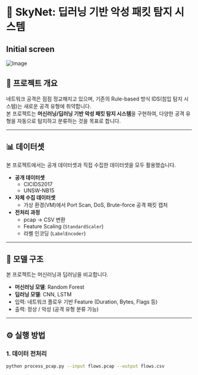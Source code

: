 # 🚀 SkyNet: 딥러닝 기반 악성 패킷 탐지 시스템


## Initial screen
![Image](https://github.com/user-attachments/assets/06ba6351-ddac-46b4-a2aa-818b2a9784a9)

## 📌 프로젝트 개요
네트워크 공격은 점점 정교해지고 있으며, 기존의 Rule-based 방식 IDS(침입 탐지 시스템)는 새로운 공격 유형에 취약합니다.  
본 프로젝트는 **머신러닝/딥러닝 기반 악성 패킷 탐지 시스템**을 구현하여, 다양한 공격 유형을 자동으로 탐지하고 분류하는 것을 목표로 합니다.

---

## 📊 데이터셋
본 프로젝트에서는 공개 데이터셋과 직접 수집한 데이터셋을 모두 활용했습니다.

- **공개 데이터셋**
  - CICIDS2017
  - UNSW-NB15
- **자체 수집 데이터셋**
  - 가상 환경(VM)에서 Port Scan, DoS, Brute-force 공격 패킷 캡처
- **전처리 과정**
  - pcap → CSV 변환
  - Feature Scaling (`StandardScaler`)
  - 라벨 인코딩 (`LabelEncoder`)

---

## 🧠 모델 구조
본 프로젝트는 머신러닝과 딥러닝을 비교합니다.

- **머신러닝 모델**: Random Forest  
- **딥러닝 모델**: CNN, LSTM  
- 입력: 네트워크 플로우 기반 Feature (Duration, Bytes, Flags 등)  
- 출력: 정상 / 악성 (공격 유형 분류 가능)

---

## ⚙️ 실행 방법

### 1. 데이터 전처리
```bash
python process_pcap.py --input flows.pcap --output flows.csv
